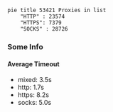 
```mermaid
pie title 53421 Proxies in list
    "HTTP" : 23574
    "HTTPS": 7379
    "SOCKS" : 28726
```

### Some Info
#### Average Timeout

- mixed: 3.5s
- http: 1.7s
- https: 8.2s
- socks: 5.0s